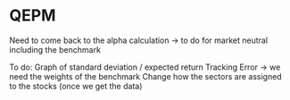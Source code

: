 # QEPM

Need to come back to the alpha calculation -> to do for market neutral including the benchmark

To do:
    Graph of standard deviation / expected return
    Tracking Error -> we need the weights of the benchmark
    Change how the sectors are assigned to the stocks (once we get the data)